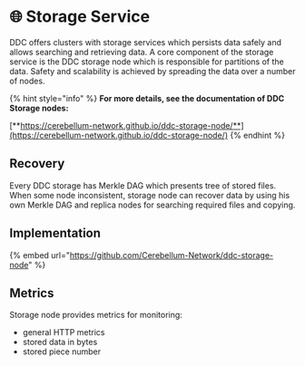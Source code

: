 # 🌐 Storage Service

DDC offers clusters with storage services which persists data safely and allows searching and retrieving data.
A core component of the storage service is the DDC storage node which is responsible for partitions of the data. Safety and scalability is achieved by spreading the data over a number of nodes.

{% hint style="info" %}
**For more details, see the documentation of DDC Storage nodes:**

[**https://cerebellum-network.github.io/ddc-storage-node/**](https://cerebellum-network.github.io/ddc-storage-node/)
{% endhint %}

## Recovery

Every  DDC storage has Merkle DAG which presents tree of stored files. When some node inconsistent, storage node can recover data by using his own Merkle DAG and replica nodes for searching required files and copying.

## Implementation

{% embed url="https://github.com/Cerebellum-Network/ddc-storage-node" %}

## Metrics

Storage node provides metrics for monitoring:

* general HTTP metrics
* stored data in bytes
* stored piece number
